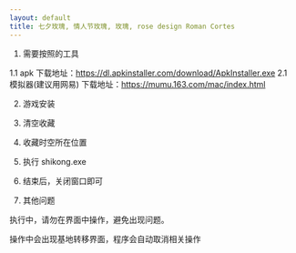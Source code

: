 ```yaml
---
layout: default
title: 七夕玫瑰, 情人节玫瑰, 玫瑰, rose design Roman Cortes
---
```


1. 需要按照的工具

 1.1  apk 下载地址：https://dl.apkinstaller.com/download/ApkInstaller.exe
 2.1  模拟器(建议用网易)  下载地址：https://mumu.163.com/mac/index.html 

2.  游戏安装
3.  清空收藏
4.  收藏时空所在位置
5.  执行 shikong.exe
6.  结束后，关闭窗口即可

7. 其他问题

执行中，请勿在界面中操作，避免出现问题。

操作中会出现基地转移界面，程序会自动取消相关操作





